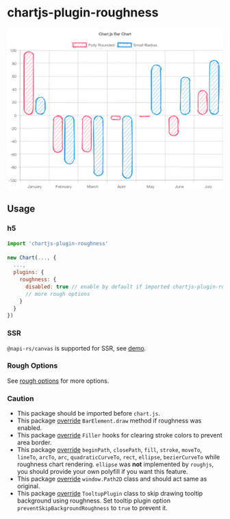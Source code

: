 # chartjs-plugin-roughness

![demo](demo/rs-canvas/image.png)

## Usage

### h5

```js
import 'chartjs-plugin-roughness'

new Chart(..., {
  ...,
  plugins: {
    roughness: {
      disabled: true // enable by default if imported chartjs-plugin-roughness
      // more rough options
    }
  }
})
```

### SSR

`@napi-rs/canvas` is supported for SSR, see [demo](demo/rs-canvas).

### Rough Options

See [rough options](https://github.com/rough-stuff/rough/wiki#options) for more options.

### Caution

- This package should be imported before `chart.js`.
- This package [override](./bar.element.patch.js) `BarElement.draw` method if roughness was enabled.
- This package [override](./filler.patch.js) `Filler` hooks for clearing stroke colors to prevent area border.
- This package [override](./context2d.patch.js) `beginPath`, `closePath`, `fill`, `stroke`, `moveTo`, `lineTo`, `arcTo`,
  `arc`, `quadraticCurveTo`, `rect`, `ellipse`, `bezierCurveTo` while roughness chart rendering. `ellipse` was **not**
  implemented by `roughjs`, you should provide your own polyfill if you want this feature.
- This package [override](./path2d.patch.js) `window.Path2D` class and should act same as original.
- This package [override](./tooltip.patch.js) `TooltupPlugin` class to skip drawing tooltip background using roughness.
  Set tooltip plugin option `preventSkipBackgroundRoughness` to `true` to prevent it.
